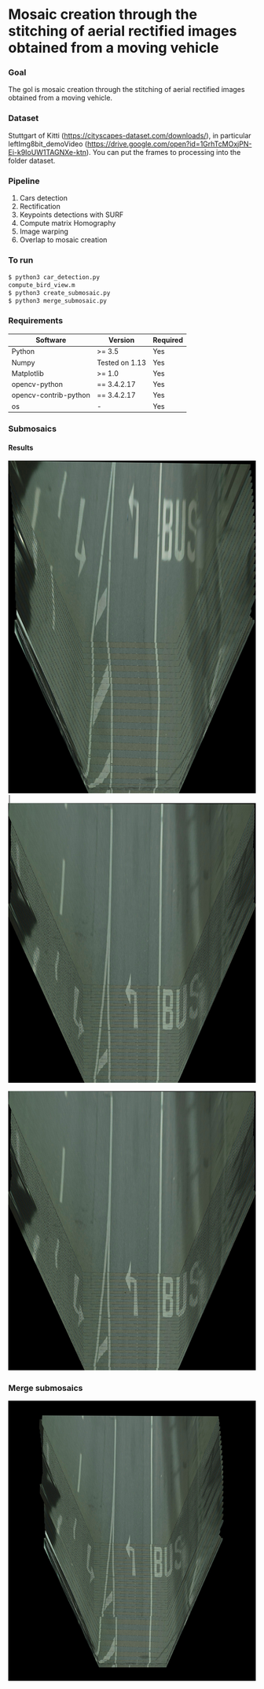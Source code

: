 # Mosaic creation through the stitching of aerial rectified images obtained from a moving vehicle

### Goal
The gol is mosaic creation through the stitching of aerial rectified images obtained from a moving vehicle.

### Dataset
Stuttgart of Kitti (https://cityscapes-dataset.com/downloads/), in particular leftImg8bit_demoVideo (https://drive.google.com/open?id=1GrhTcMOxjPN-Ei-k9IoUW1TAGNXe-ktn).
You can put the frames to processing into the folder dataset.

### Pipeline
1. Cars detection
2. Rectification
3. Keypoints detections with SURF
4. Compute matrix Homography
5. Image warping
6. Overlap to mosaic creation

### To run
```
$ python3 car_detection.py
compute_bird_view.m
$ python3 create_submosaic.py
$ python3 merge_submosaic.py
```

### Requirements
| Software  | Version | Required|
| ------------- | ------------- |  ------------- |
| Python | >= 3.5  | Yes    |
| Numpy  | Tested on 1.13 |    Yes     |
| Matplotlib  | >= 1.0  | Yes   |
| opencv-python| == 3.4.2.17  | Yes
| opencv-contrib-python  | == 3.4.2.17  |Yes |
| os  | -  |Yes |

### Submosaics
#### Results
![](https://github.com/AlessandroMinervini/Mosaic-creation-through-the-stitching-of-aerial-rectified-images-obtained-from-a-moving-vehicle/blob/master/readme_images/submosaic33.jpg) | ![](https://github.com/AlessandroMinervini/Mosaic-creation-through-the-stitching-of-aerial-rectified-images-obtained-from-a-moving-vehicle/blob/master/readme_images/submosaic66.jpg)

![](https://github.com/AlessandroMinervini/Mosaic-creation-through-the-stitching-of-aerial-rectified-images-obtained-from-a-moving-vehicle/blob/master/readme_images/submosaic66.jpg)

### Merge submosaics
![](https://github.com/AlessandroMinervini/Mosaic-creation-through-the-stitching-of-aerial-rectified-images-obtained-from-a-moving-vehicle/blob/master/readme_images/merge_submosaic.jpg)



